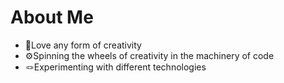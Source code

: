 # About Me
- 💎Love any form of creativity
- ⚙️Spinning the wheels of creativity in the machinery of code
- 🪢Experimenting with different technologies
